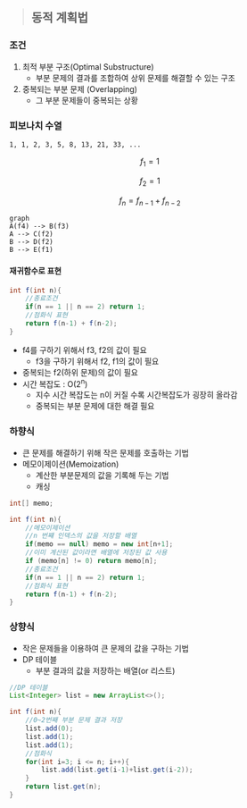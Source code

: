 >## 동적 계획법

### 조건
1. 최적 부분 구조(Optimal Substructure)
    * 부분 문제의 결과를 조합하여 상위 문제를 해결할 수 있는 구조
2. 중복되는 부분 문제 (Overlapping)
    * 그 부분 문제들이 중복되는 상황

### 피보나치 수열
```
1, 1, 2, 3, 5, 8, 13, 21, 33, ...
```
$$f_1 = 1$$

$$f_2 = 1$$

$$f_n = f_{n-1} + f_{n-2}$$


```mermaid
graph
A(f4) --> B(f3)
A --> C(f2)
B --> D(f2)
B --> E(f1)
```

#### 재귀함수로 표현
```java
int f(int n){
    //종료조건
    if(n == 1 || n == 2) return 1;
    //점화식 표현
    return f(n-1) + f(n-2);
}
```
* f4를 구하기 위해서 f3, f2의 값이 필요
    * f3을 구하기 위해서 f2, f1의 값이 필요
* 중복되는 f2(하위 문제)의 값이 필요
* 시간 복잡도 : O(2<sup>n</sup>)
    * 지수 시간 복잡도는 n이 커질 수록 시간복잡도가 굉장히 올라감
    * 중복되는 부분 문제에 대한 해결 필요
### 하향식 
* 큰 문제를 해결하기 위해 작은 문제를 호출하는 기법
* 메모이제이션(Memoization)
    * 계산한 부분문제의 값을 기록해 두는 기법
    * 캐싱

```java
int[] memo;

int f(int n){
    //메모이제이션 
    //n 번쨰 인덱스의 값을 저장할 배열
    if(memo == null) memo = new int[n+1];
    //이미 계산된 값이라면 배열에 저장된 값 사용
    if (memo[n] != 0) return memo[n]; 
    //종료조건
    if(n == 1 || n == 2) return 1;
    //점화식 표현
    return f(n-1) + f(n-2);
}
```

### 상향식
* 작은 문제들을 이용하여 큰 문제의 값을 구하는 기법
* DP 테이블
    * 부분 결과의 값을 저장하는 배열(or 리스트)

```java
//DP 테이블
List<Integer> list = new ArrayList<>();

int f(int n){
    //0~2번째 부분 문제 결과 저장
    list.add(0);
    list.add(1);
    list.add(1);
    //점화식
    for(int i=3; i <= n; i++){
        list.add(list.get(i-1)+list.get(i-2));
    }
    return list.get(n);
}
```








